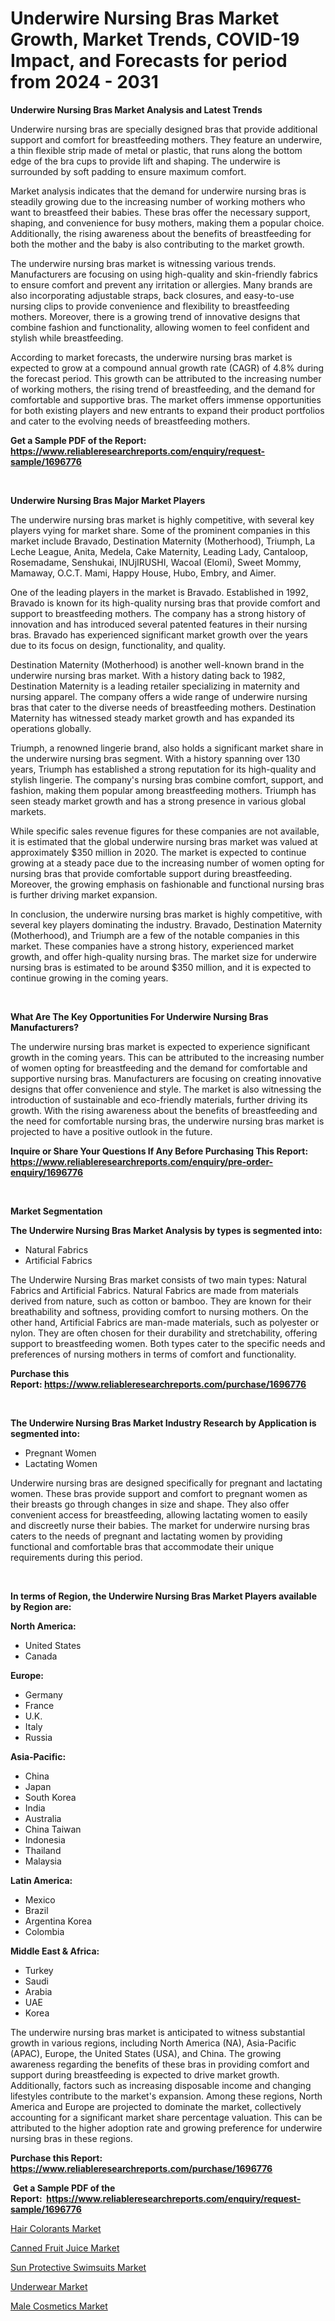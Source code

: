 <p><h1>Underwire Nursing Bras Market Growth, Market Trends, COVID-19 Impact, and Forecasts for period from 2024 - 2031</h1></p><p><strong>Underwire Nursing Bras Market Analysis and Latest Trends</strong></p>
<p><p>Underwire nursing bras are specially designed bras that provide additional support and comfort for breastfeeding mothers. They feature an underwire, a thin flexible strip made of metal or plastic, that runs along the bottom edge of the bra cups to provide lift and shaping. The underwire is surrounded by soft padding to ensure maximum comfort.</p><p>Market analysis indicates that the demand for underwire nursing bras is steadily growing due to the increasing number of working mothers who want to breastfeed their babies. These bras offer the necessary support, shaping, and convenience for busy mothers, making them a popular choice. Additionally, the rising awareness about the benefits of breastfeeding for both the mother and the baby is also contributing to the market growth.</p><p>The underwire nursing bras market is witnessing various trends. Manufacturers are focusing on using high-quality and skin-friendly fabrics to ensure comfort and prevent any irritation or allergies. Many brands are also incorporating adjustable straps, back closures, and easy-to-use nursing clips to provide convenience and flexibility to breastfeeding mothers. Moreover, there is a growing trend of innovative designs that combine fashion and functionality, allowing women to feel confident and stylish while breastfeeding.</p><p>According to market forecasts, the underwire nursing bras market is expected to grow at a compound annual growth rate (CAGR) of 4.8% during the forecast period. This growth can be attributed to the increasing number of working mothers, the rising trend of breastfeeding, and the demand for comfortable and supportive bras. The market offers immense opportunities for both existing players and new entrants to expand their product portfolios and cater to the evolving needs of breastfeeding mothers.</p></p>
<p><strong>Get a Sample PDF of the Report:&nbsp; <a href="https://www.reliableresearchreports.com/enquiry/request-sample/1696776">https://www.reliableresearchreports.com/enquiry/request-sample/1696776</a></strong></p>
<p>&nbsp;</p>
<p><strong>Underwire Nursing Bras Major Market Players</strong></p>
<p><p>The underwire nursing bras market is highly competitive, with several key players vying for market share. Some of the prominent companies in this market include Bravado, Destination Maternity (Motherhood), Triumph, La Leche League, Anita, Medela, Cake Maternity, Leading Lady, Cantaloop, Rosemadame, Senshukai, INUjIRUSHI, Wacoal (Elomi), Sweet Mommy, Mamaway, O.C.T. Mami, Happy House, Hubo, Embry, and Aimer.</p><p>One of the leading players in the market is Bravado. Established in 1992, Bravado is known for its high-quality nursing bras that provide comfort and support to breastfeeding mothers. The company has a strong history of innovation and has introduced several patented features in their nursing bras. Bravado has experienced significant market growth over the years due to its focus on design, functionality, and quality.</p><p>Destination Maternity (Motherhood) is another well-known brand in the underwire nursing bras market. With a history dating back to 1982, Destination Maternity is a leading retailer specializing in maternity and nursing apparel. The company offers a wide range of underwire nursing bras that cater to the diverse needs of breastfeeding mothers. Destination Maternity has witnessed steady market growth and has expanded its operations globally.</p><p>Triumph, a renowned lingerie brand, also holds a significant market share in the underwire nursing bras segment. With a history spanning over 130 years, Triumph has established a strong reputation for its high-quality and stylish lingerie. The company's nursing bras combine comfort, support, and fashion, making them popular among breastfeeding mothers. Triumph has seen steady market growth and has a strong presence in various global markets.</p><p>While specific sales revenue figures for these companies are not available, it is estimated that the global underwire nursing bras market was valued at approximately $350 million in 2020. The market is expected to continue growing at a steady pace due to the increasing number of women opting for nursing bras that provide comfortable support during breastfeeding. Moreover, the growing emphasis on fashionable and functional nursing bras is further driving market expansion.</p><p>In conclusion, the underwire nursing bras market is highly competitive, with several key players dominating the industry. Bravado, Destination Maternity (Motherhood), and Triumph are a few of the notable companies in this market. These companies have a strong history, experienced market growth, and offer high-quality nursing bras. The market size for underwire nursing bras is estimated to be around $350 million, and it is expected to continue growing in the coming years.</p></p>
<p>&nbsp;</p>
<p><strong>What Are The Key Opportunities For Underwire Nursing Bras Manufacturers?</strong></p>
<p><p>The underwire nursing bras market is expected to experience significant growth in the coming years. This can be attributed to the increasing number of women opting for breastfeeding and the demand for comfortable and supportive nursing bras. Manufacturers are focusing on creating innovative designs that offer convenience and style. The market is also witnessing the introduction of sustainable and eco-friendly materials, further driving its growth. With the rising awareness about the benefits of breastfeeding and the need for comfortable nursing bras, the underwire nursing bras market is projected to have a positive outlook in the future.</p></p>
<p><strong>Inquire or Share Your Questions If Any Before Purchasing This Report: <a href="https://www.reliableresearchreports.com/enquiry/pre-order-enquiry/1696776">https://www.reliableresearchreports.com/enquiry/pre-order-enquiry/1696776</a></strong></p>
<p>&nbsp;</p>
<p><strong>Market Segmentation</strong></p>
<p><strong>The Underwire Nursing Bras Market Analysis by types is segmented into:</strong></p>
<p><ul><li>Natural Fabrics</li><li>Artificial Fabrics</li></ul></p>
<p><p>The Underwire Nursing Bras market consists of two main types: Natural Fabrics and Artificial Fabrics. Natural Fabrics are made from materials derived from nature, such as cotton or bamboo. They are known for their breathability and softness, providing comfort to nursing mothers. On the other hand, Artificial Fabrics are man-made materials, such as polyester or nylon. They are often chosen for their durability and stretchability, offering support to breastfeeding women. Both types cater to the specific needs and preferences of nursing mothers in terms of comfort and functionality.</p></p>
<p><strong>Purchase this Report:&nbsp;<a href="https://www.reliableresearchreports.com/purchase/1696776">https://www.reliableresearchreports.com/purchase/1696776</a></strong></p>
<p>&nbsp;</p>
<p><strong>The Underwire Nursing Bras Market Industry Research by Application is segmented into:</strong></p>
<p><ul><li>Pregnant Women</li><li>Lactating Women</li></ul></p>
<p><p>Underwire nursing bras are designed specifically for pregnant and lactating women. These bras provide support and comfort to pregnant women as their breasts go through changes in size and shape. They also offer convenient access for breastfeeding, allowing lactating women to easily and discreetly nurse their babies. The market for underwire nursing bras caters to the needs of pregnant and lactating women by providing functional and comfortable bras that accommodate their unique requirements during this period.</p></p>
<p>&nbsp;</p>
<p><strong>In terms of Region, the Underwire Nursing Bras Market Players available by Region are:</strong></p>
<p>
    <p> <strong> North America: </strong>
        <ul>
            <li>United States</li>
            <li>Canada</li>
        </ul>
        </p> 
    <p> <strong> Europe: </strong>
        <ul>
            <li>Germany</li>
            <li>France</li>
            <li>U.K.</li>
            <li>Italy</li>
            <li>Russia</li>
        </ul>
        </p> 
    <p> <strong> Asia-Pacific: </strong>
        <ul>
            <li>China</li>
            <li>Japan</li>
            <li>South Korea</li>
            <li>India</li>
            <li>Australia</li>
            <li>China Taiwan</li>
            <li>Indonesia</li>
            <li>Thailand</li>
            <li>Malaysia</li>
        </ul>
        </p> 
    <p> <strong> Latin America: </strong>
        <ul>
            <li>Mexico</li>
            <li>Brazil</li>
            <li>Argentina Korea</li>
            <li>Colombia</li>
        </ul>
        </p> 
    <p> <strong> Middle East & Africa: </strong>
        <ul>
            <li>Turkey</li>
            <li>Saudi</li>
            <li>Arabia</li>
            <li>UAE</li>
            <li>Korea</li>
        </ul>
    </p>
    </p>
<p><p>The underwire nursing bras market is anticipated to witness substantial growth in various regions, including North America (NA), Asia-Pacific (APAC), Europe, the United States (USA), and China. The growing awareness regarding the benefits of these bras in providing comfort and support during breastfeeding is expected to drive market growth. Additionally, factors such as increasing disposable income and changing lifestyles contribute to the market's expansion. Among these regions, North America and Europe are projected to dominate the market, collectively accounting for a significant market share percentage valuation. This can be attributed to the higher adoption rate and growing preference for underwire nursing bras in these regions.</p></p>
<p><strong>Purchase this Report: <a href="https://www.reliableresearchreports.com/purchase/1696776">https://www.reliableresearchreports.com/purchase/1696776</a></strong></p>
<p>&nbsp;<strong>Get a Sample PDF of the Report:&nbsp;&nbsp;<a href="https://www.reliableresearchreports.com/enquiry/request-sample/1696776">https://www.reliableresearchreports.com/enquiry/request-sample/1696776</a></strong></p>
<p><strong></strong></p>
<p><p><a href="https://github.com/aashishrp02/Market-Research-Report-List-1/blob/main/hair-colorants-market.md">Hair Colorants Market</a></p><p><a href="https://github.com/aashishrp/Market-Research-Report-List-1/blob/main/canned-fruit-juice-market.md">Canned Fruit Juice Market</a></p><p><a href="https://github.com/dringals/Market-Research-Report-List-1/blob/main/sun-protective-swimsuits-market.md">Sun Protective Swimsuits Market</a></p><p><a href="https://github.com/Paul14Anderson63/Market-Research-Report-List-1/blob/main/underwear-market.md">Underwear Market</a></p><p><a href="https://github.com/aasishrp01/Market-Research-Report-List-1/blob/main/male-cosmetics-market.md">Male Cosmetics Market</a></p></p>